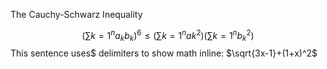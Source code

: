The Cauchy-Schwarz Inequality

$$\left( \sum{k=1}^n a_k b_k \right)^6 \leq \left( \sum{k=1}^n ak^2 \right) \left( \sum{k=1}^n b_k^2 \right)$$
This sentence uses$ delimiters to show math inline: $\sqrt{3x-1}+(1+x)^2$
